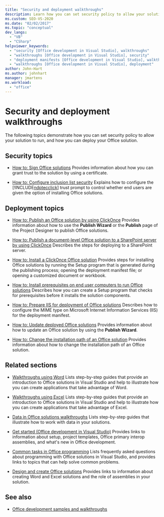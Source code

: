```yaml
---
title: "Security and deployment walkthroughs"
description: Learn how you can set security policy to allow your solution to run and how you can deploy your Office solution.
ms.custom: SEO-VS-2020
ms.date: "02/02/2017"
ms.topic: "conceptual"
dev_langs:
  - "VB"
  - "CSharp"
helpviewer_keywords:
  - "security [Office development in Visual Studio], walkthroughs"
  - "walkthroughs [Office development in Visual Studio], security"
  - "deployment manifests [Office development in Visual Studio], walkthroughs"
  - "walkthroughs [Office development in Visual Studio], deployment"
author: John-Hart
ms.author: johnhart
manager: jmartens
ms.workload:
  - "office"
---
```

# Security and deployment walkthroughs
  The following topics demonstrate how you can set security policy to allow your solution to run, and how you can deploy your Office solution.

## Security topics
- [How to: Sign Office solutions](../vsto/how-to-sign-office-solutions.md)
 Provides information about how you can grant trust to the solution by using a certificate.

- [How to: Configure inclusion list security](../vsto/how-to-configure-inclusion-list-security.md)
 Explains how to configure the [!INCLUDE[ndptecclick](../vsto/includes/ndptecclick-md.md)] trust prompt to control whether end users are given the option of installing Office solutions.

## Deployment topics
- [How to: Publish an Office solution by using ClickOnce](/previous-versions/bb386095(v=vs.110))
 Provides information about how to use the **Publish Wizard** or the **Publish** page of the Project Designer to publish Office solutions.

- [How to: Publish a document-level Office solution to a SharePoint server by using ClickOnce](/previous-versions/bb608595(v=vs.110))
 Describes the steps for deploying to a SharePoint server.

- [How to: Install a ClickOnce Office solution](/previous-versions/bb608592(v=vs.110))
 Provides steps for installing Office solutions by running the Setup program that is generated during the publishing process; opening the deployment manifest file; or opening a customized document or workbook.

- [How to: Install prerequisites on end user computers to run Office solutions](/previous-versions/bb608608(v=vs.110))
 Describes how you can create a Setup program that checks for prerequisites before it installs the solution components.

- [How to: Prepare IIS for deployment of Office solutions](/previous-versions/bb608629(v=vs.110))
 Describes how to configure the MIME type on Microsoft Internet Information Services (IIS) for the deployment manifest.

- [How to: Update deployed Office solutions](/previous-versions/bb157871(v=vs.110))
 Provides information about how to update an Office solution by using the **Publish Wizard**.

- [How to: Change the installation path of an Office solution](/previous-versions/bb608626(v=vs.110))
 Provides information about how to change the installation path of an Office  solution.

## Related sections
- [Walkthroughs using Word](../vsto/walkthroughs-using-word.md)
 Lists step-by-step guides that provide an introduction to Office solutions in Visual Studio and help to illustrate how you can create applications that take advantage of Word.

- [Walkthroughs using Excel](../vsto/walkthroughs-using-excel.md)
 Lists step-by-step guides that provide an introduction to Office solutions in Visual Studio and help to illustrate how you can create applications that take advantage of Excel.

- [Data in Office solutions walkthroughs](../vsto/data-in-office-solutions-walkthroughs.md)
 Lists step-by-step guides that illustrate how to work with data in your solutions.

- [Get started &#40;Office development in Visual Studio&#41;](../vsto/getting-started-office-development-in-visual-studio.md)
 Provides links to information about setup, project templates, Office primary interop assemblies, and what's new in Office development.

- [Common tasks in Office programming](../vsto/common-tasks-in-office-programming.md)
 Lists frequently asked questions about programming with Office solutions in Visual Studio, and provides links to topics that can help solve common problems.

- [Design and create Office solutions](../vsto/designing-and-creating-office-solutions.md)
 Provides links to information about creating Word and Excel solutions and the role of assemblies in your solution.

## See also
- [Office development samples and walkthroughs](../vsto/office-development-samples-and-walkthroughs.md)